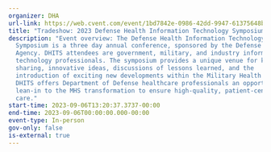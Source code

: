 ```yaml
---
organizer: DHA
url-link: https://web.cvent.com/event/1bd7842e-0986-42dd-9947-61375648bf2e/summary
title: "Tradeshow: 2023 Defense Health Information Technology Symposium"
description: "Event overview: The Defense Health Information Technology
  Symposium is a three day annual conference, sponsored by the Defense Health
  Agency. DHITS attendees are government, military, and industry information
  technology professionals. The symposium provides a unique venue for knowledge
  sharing, innovative ideas, discussions of lessons learned, and the
  introduction of exciting new developments within the Military Health System.
  DHITS offers Department of Defense healthcare professionals an opportunity to
  lean-in to the MHS transformation to ensure high-quality, patient-centered
  care."
start-time: 2023-09-06T13:20:37.3737-00:00
end-time: 2023-09-06T00:00:00.000-00:00
event-type: In-person
gov-only: false
is-external: true
---
```

